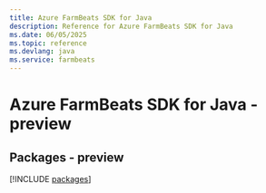```yaml
---
title: Azure FarmBeats SDK for Java
description: Reference for Azure FarmBeats SDK for Java
ms.date: 06/05/2025
ms.topic: reference
ms.devlang: java
ms.service: farmbeats
---
```

# Azure FarmBeats SDK for Java - preview
## Packages - preview
[!INCLUDE [packages](farmbeats-index.md)]